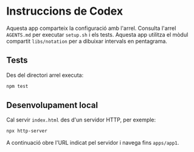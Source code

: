 # Instruccions de Codex

Aquesta app comparteix la configuració amb l'arrel. Consulta l'arrel `AGENTS.md` per executar `setup.sh` i els tests.
Aquesta app utilitza el mòdul compartit `libs/notation` per a dibuixar intervals en pentagrama.

## Tests
Des del directori arrel executa:

```bash
npm test
```

## Desenvolupament local
Cal servir `index.html` des d'un servidor HTTP, per exemple:

```bash
npx http-server
```

A continuació obre l'URL indicat pel servidor i navega fins `apps/app1`.
